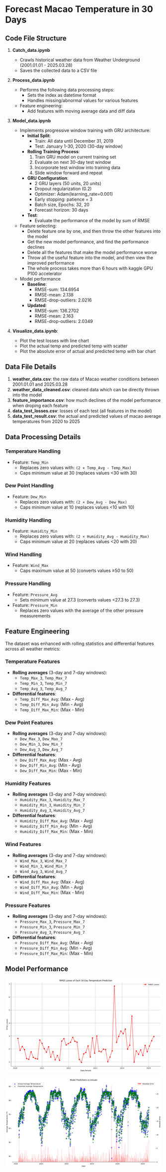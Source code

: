 # Forecast Macao Temperature in 30 Days

## Code File Structure

1. **Catch_data.ipynb**
   - Crawls historical weather data from Weather Underground (2001.01.01 - 2025.03.28)
   - Saves the collected data to a CSV file

2. **Process_data.ipynb**
   - Performs the following data processing steps:
     - Sets the index as datetime format
     - Handles missing/abnormal values for various features
   - Feature engineering:
     - Add features with moving average data and diff data

3. **Model_data.ipynb**
   - Implements progressive window training with GRU architecture:
     - **Initial Split**:
       - Train: All data until December 31, 2019
       - Test: January 1-30, 2020 (30-day window)
     - **Rolling Training Process**:
       1. Train GRU model on current training set
       2. Evaluate on next 30-day test window
       3. Incorporate test window into training data
       4. Slide window forward and repeat
     - **GRU Configuration**:
       - 2 GRU layers (50 units, 20 units)
       - Dropout regularization (0.2)
       - Optimizer: Adam(learning_rate=0.001)
       - Early stopping: patience = 3
       - Batch size, Epochs: 32, 20
       - Forecast horizon: 30 days
     - **Test**:
       - Evaluate the performance of the model by sum of RMSE
   - Feature selecting:
     - Delete feature one by one, and then throw the other features into the model
     - Get the new model performance, and find the performance declines
     - Delete all the features that make the model performance worse
     - Throw all the useful feature into the model, and then view the improved performance
     - The whole process takes more than 6 hours with kaggle GPU P100 accelerator
   - Model performance
     - **Baseline**:
       - RMSE-sum: 134.6954
       - RMSE-mean: 2.138
       - RMSE-drop-outliers: 2.0216
     - **Updated**:
       - RMSE-sum: 136.2702
       - RMSE-mean: 2.163
       - RMSE-drop-outliers: 2.0349
4. **Visualize_data.ipynb**:
   - Plot the test losses with line chart
   - Plot the actual temp and predicted temp with scatter
   - Plot the absolute error of actual and predicted temp with bar chart

## Data File Details

1. **weather_data.csv**: the raw data of Macao weather conditions between 2001.01.01 and 2025.03.28
2. **weather_data_cleaned.csv**: cleaned data which can be directly thrown into the model
3. **feature_importance.csv**: how much declines of the model performance when droping each feature
4. **data_test_losses.csv**: losses of each test (all features in the model)
5. **data_test_result.csv**: the actual and predicted values of macao average temperatures from 2020 to 2025

## Data Processing Details

### Temperature Handling
- Feature: `Temp_Min`
  - Replaces zero values with: `(2 × Temp_Avg - Temp_Max)`
  - Caps minimum value at 30 (replaces values <30 with 30)

### Dew Point Handling
- Feature: `Dew_Min`
  - Replaces zero values with: `(2 × Dew_Avg - Dew_Max)`
  - Caps minimum value at 10 (replaces values <10 with 10)

### Humidity Handling
- Feature: `Humidity_Min`
  - Replaces zero values with: `(2 × Humidity_Avg - Humidity_Max)`
  - Caps minimum value at 20 (replaces values <20 with 20)

### Wind Handling
- Feature: `Wind_Max`
  - Caps maximum value at 50 (converts values ≥50 to 50)

### Pressure Handling
- Feature: `Pressure_Avg`
  - Sets minimum value at 27.3 (converts values <27.3 to 27.3)
- Feature: `Pressure_Min`
  - Replaces zero values with the average of the other pressure measurements
## Feature Engineering

The dataset was enhanced with rolling statistics and differential features across all weather metrics:

### Temperature Features
- **Rolling averages** (3-day and 7-day windows):
  - `Temp_Max_3`, `Temp_Max_7`
  - `Temp_Min_3`, `Temp_Min_7`
  - `Temp_Avg_3`, `Temp_Avg_7`
- **Differential features**:
  - `Temp_Diff_Max_Avg`: (Max - Avg)
  - `Temp_Diff_Min_Avg`: (Min - Avg)
  - `Temp_Diff_Max_Min`: (Max - Min)

### Dew Point Features
- **Rolling averages** (3-day and 7-day windows):
  - `Dew_Max_3`, `Dew_Max_7`
  - `Dew_Min_3`, `Dew_Min_7`
  - `Dew_Avg_3`, `Dew_Avg_7`
- **Differential features**:
  - `Dew_Diff_Max_Avg`: (Max - Avg)
  - `Dew_Diff_Min_Avg`: (Min - Avg)
  - `Dew_Diff_Max_Min`: (Max - Min)

### Humidity Features
- **Rolling averages** (3-day and 7-day windows):
  - `Humidity_Max_3`, `Humidity_Max_7`
  - `Humidity_Min_3`, `Humidity_Min_7`
  - `Humidity_Avg_3`, `Humidity_Avg_7`
- **Differential features**:
  - `Humidity_Diff_Max_Avg`: (Max - Avg)
  - `Humidity_Diff_Min_Avg`: (Min - Avg)
  - `Humidity_Diff_Max_Min`: (Max - Min)

### Wind Features
- **Rolling averages** (3-day and 7-day windows):
  - `Wind_Max_3`, `Wind_Max_7`
  - `Wind_Min_3`, `Wind_Min_7`
  - `Wind_Avg_3`, `Wind_Avg_7`
- **Differential features**:
  - `Wind_Diff_Max_Avg`: (Max - Avg)
  - `Wind_Diff_Min_Avg`: (Min - Avg)
  - `Wind_Diff_Max_Min`: (Max - Min)

### Pressure Features
- **Rolling averages** (3-day and 7-day windows):
  - `Pressure_Max_3`, `Pressure_Max_7`
  - `Pressure_Min_3`, `Pressure_Min_7`
  - `Pressure_Avg_3`, `Pressure_Avg_7`
- **Differential features**:
  - `Pressure_Diff_Max_Avg`: (Max - Avg)
  - `Pressure_Diff_Min_Avg`: (Min - Avg)
  - `Pressure_Diff_Max_Min`: (Max - Min)

## Model Performance

![RMSE Losses of Each 30-Day Temperature Prediction](test_losses.png)

![Model Predictions vs Actuals](actual_vs_pred.png)
